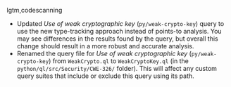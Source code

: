 lgtm,codescanning
* Updated _Use of weak cryptographic key_ (`py/weak-crypto-key`) query to use the new type-tracking approach instead of points-to analysis. You may see differences in the results found by the query, but overall this change should result in a more robust and accurate analysis.
* Renamed the query file for _Use of weak cryptographic key_ (`py/weak-crypto-key`) from `WeakCrypto.ql` to `WeakCryptoKey.ql` (in the `python/ql/src/Security/CWE-326/` folder). This will affect any custom query suites that include or exclude this query using its path.
